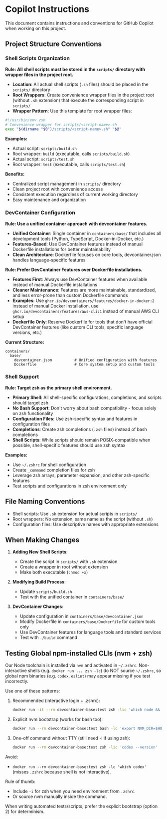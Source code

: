 # Copilot Instructions

This document contains instructions and conventions for GitHub Copilot when working on this project.

## Project Structure Conventions

### Shell Scripts Organization

**Rule: All shell scripts must be stored in the `scripts/` directory with wrapper files in the project root.**

- **Location**: All actual shell scripts (`.sh` files) should be placed in the `scripts/` directory
- **Root Wrappers**: Create convenience wrapper files in the project root (without `.sh` extension) that execute the corresponding script in `scripts/`
- **Wrapper Pattern**: Use this template for root wrapper files:

```zsh
#!/usr/bin/env zsh
# Convenience wrapper for scripts/<script-name>.sh
exec "$(dirname "$0")/scripts/<script-name>.sh" "$@"
```

**Examples:**
- Actual script: `scripts/build.sh`
- Root wrapper: `build` (executable, calls `scripts/build.sh`)
- Actual script: `scripts/test.sh` 
- Root wrapper: `test` (executable, calls `scripts/test.sh`)

**Benefits:**
- Centralized script management in `scripts/` directory
- Clean project root with convenience access
- Consistent execution regardless of current working directory
- Easy maintenance and organization

### DevContainer Configuration

**Rule: Use a unified container approach with devcontainer features.**

- **Unified Container**: Single container in `containers/base/` that includes all development tools (Python, TypeScript, Docker-in-Docker, etc.)
- **Features-Based**: Use DevContainer features instead of manual Dockerfile installations for better maintainability
- **Clean Architecture**: Dockerfile focuses on core tools, devcontainer.json handles language-specific features

**Rule: Prefer DevContainer Features over Dockerfile installations.**

- **Features First**: Always use DevContainer features when available instead of manual Dockerfile installations
- **Cleaner Maintenance**: Features are more maintainable, standardized, and less error-prone than custom Dockerfile commands
- **Examples**: Use `ghcr.io/devcontainers/features/docker-in-docker:2` instead of manual Docker installation, use `ghcr.io/devcontainers/features/aws-cli:1` instead of manual AWS CLI setup
- **Dockerfile Only**: Reserve Dockerfile for tools that don't have official DevContainer features (like custom CLI tools, specific language versions, etc.)

**Current Structure:**
```
containers/
  base/
    devcontainer.json          # Unified configuration with features
    Dockerfile                 # Core system setup and custom tools
```

### Shell Support

**Rule: Target zsh as the primary shell environment.**

- **Primary Shell**: All shell-specific configurations, completions, and scripts should target zsh
- **No Bash Support**: Don't worry about bash compatibility - focus solely on zsh functionality
- **Configuration Files**: Use zsh-specific syntax and features in configuration files
- **Completions**: Create zsh completions (`.zsh` files) instead of bash completions
- **Shell Scripts**: While scripts should remain POSIX-compatible when possible, shell-specific features should use zsh syntax

**Examples:**
- Use `~/.zshrc` for shell configuration
- Create `_command` completion files for zsh
- Leverage zsh arrays, parameter expansion, and other zsh-specific features
- Test scripts and configurations in zsh environment only

## File Naming Conventions

- Shell scripts: Use `.sh` extension for actual scripts in `scripts/`
- Root wrappers: No extension, same name as the script (without `.sh`)
- Configuration files: Use descriptive names with appropriate extensions

## When Making Changes

1. **Adding New Shell Scripts**: 
   - Create the script in `scripts/` with `.sh` extension
   - Create a wrapper in root without extension
   - Make both executable (`chmod +x`)

2. **Modifying Build Process**:
   - Update `scripts/build.sh` 
   - Test with the unified container in `containers/base/`

3. **DevContainer Changes**:
   - Update configuration in `containers/base/devcontainer.json`
   - Modify Dockerfile in `containers/base/Dockerfile` for custom tools only
   - Use DevContainer features for language tools and standard services
   - Test with `./build` command

## Testing Global npm-installed CLIs (nvm + zsh)

Our Node toolchain is installed via `nvm` and activated in `~/.zshrc`. Non-interactive shells (e.g. `docker run ... zsh -lc`) do NOT source `~/.zshrc`, so global npm binaries (e.g. `codex`, `eslint`) may appear missing if you test incorrectly.

Use one of these patterns:

1. Recommended (interactive login + .zshrc):
   ```bash
   docker run -it --rm devcontainer-base:test zsh -lic 'which node && node -v && which codex'
   ```
2. Explicit nvm bootstrap (works for bash too):
   ```bash
   docker run --rm devcontainer-base:test bash -lc 'export NVM_DIR=$HOME/.nvm; . "$NVM_DIR/nvm.sh"; nvm use --silent default; which node; which codex'
   ```
3. One-off command without TTY (still need -i if using zsh):
   ```bash
   docker run --rm devcontainer-base:test zsh -lic 'codex --version'
   ```

Avoid:
- `docker run --rm devcontainer-base:test zsh -lc 'which codex'` (misses `.zshrc` because shell is not interactive).

Rule of thumb:
- Include `-i` for zsh when you need environment from `.zshrc`.
- Or source nvm manually inside the command.

When writing automated tests/scripts, prefer the explicit bootstrap (option 2) for determinism.
